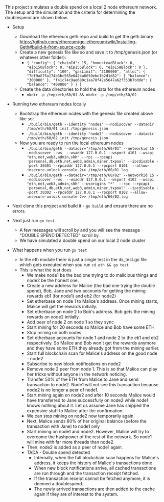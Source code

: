 This project simulates a double spend on a local 2 node ethereum network. The setup and the simulation and the criteria for determining the doublespend are shown below.

* Setup
  * Download the ethereum geth repo and build to get the geth binary https://github.com/ethereum/go-ethereum/wiki/Installing-Geth#build-it-from-source-code
  * Create a new genesis file like so and save it to /tmp/genesis.json (or whatever other folder):
    * `{
            "config": {
                "chainId": 15,
                "homesteadBlock": 0,
                "eip150Block": 0,
                "eip155Block": 0,
                "eip158Block": 0
            },
            "difficulty": "100",
            "gasLimit": "2100000",
            "alloc": {
                "7df9a875a174b3bc565e6424a0050ebc1b2d1d82": { "balance": "300000" },
                "f41c74c9ae680c1aa78f42e5647a62f353b7bdde": { "balance": "400000" }
            }
        }`
  * Create the data directories to hold the data for the ethereum nodes
    * `mkdir -p /tmp/eth/60/01 && mkdir -p /tmp/eth/60/02`

* Running two ethereum nodes locally
  * Bootstrap the ethereum nodes with the genesis file created above like so:
    * `./build/bin/geth --identity "node1" --nodiscover --datadir /tmp/eth/60/01 init /tmp/genesis.json`
    * `./build/bin/geth --identity "node2" --nodiscover --datadir /tmp/eth/60/02 init /tmp/genesis.json`
  * Now you are ready to run the local ethereum nodes
    *  `./build/bin/geth --datadir="/tmp/eth/60/01" --networkid 15 --nodiscover --ws  --wsaddr 127.0.0.1 --wsport 4101 --wsapi "eth,net,web3,admin,shh" --rpc --rpcapi 'personal,db,eth,net,web3,admin,miner,txpool' --ipcdisable --port 30301 --rpcaddr 127.0.0.1 --rpcport 8101  --allow-insecure-unlock console 2>> /tmp/eth/60/01.log`
    * `./build/bin/geth --datadir="/tmp/eth/60/02" --networkid 15 --nodiscover --ws  --wsaddr 127.0.0.1 --wsport 4102 --wsapi "eth,net,web3,admin,shh" --wsorigins "*"  --rpc --rpcapi 'personal,db,eth,net,web3,admin,miner,txpool' --ipcdisable --port 30302 --rpcaddr 127.0.0.1 --rpcport 8102 --allow-insecure-unlock console 2>> /tmp/eth/60/02.log `

* Next clone this project and build it - `go build` and ensure there are no errors.

* Next just run `go test`
  * A few messages will scroll by and you will see the message "DOUBLE SPEND DETECTED" scroll by. 
  * We have simulated a double spend on our local 2 node cluster

* What happens when you run `go test`
  * In the eth module there is just a single test in the ds_test.go file which gets executed when you run `cd eth && go test`
  * This is what the test does
    * We make node1 be the bad one trying to do malicious things and node2 be the honest one.
    * Create a new address for Malice (the bad one trying the double spend), Bob, Jane and two accounts for getting the mining rewards eb1 (for node1) and eb2 (for node2)
    * Set etherbase on node 1 to Malice's address. Once mining starts, Malice will get the rewards initially. 
    * Set etherbase on node 2 to Bob's address. Bob gets the mining rewards on node2 initially.
    * Add peer of node 2 on node 1 so they sync
    * Start mining for 20 seconds so Malice and Bob have some ETH
    * Stop mining on both nodes
    * Set etherbase accounts for node 1 and node 2 to the eb1 and eb2 respectively. So Malice and Bob won't get the rewards anymore and they have some ETH they already got from the mining earlier. 
    * Start full blockchain scan for Malice's address on the good node - node2
    * Subscribe to new block notifications on node2
    * Remove node 2 peer from node 1. This is so that Malice can play her tricks without anyone in the network noticing.
    * Transfer 50% of the ETH from Malice to Jane and send transaction to node2. Node1 will not see this transaction because node2 is no longer a peer of node1. 
    * Start mining again on node2 and after 10 seconds Malice would have transferred to Jane successfully on node2 while node1 knows nothing about it. Let us assume Jane has shipped the expensive stuff to Malice after the confirmation.
    * We can stop mining on node2 now temporarily again.
    * Next, Malice sends 80% of her original balance (before the transaction with Jane) to node1 only
    * Start mining on node1 and node2. However, Malice will try to overcome the hashpower of the rest of the network. So node1 will mine with far more threads than node2.
    * Then, node2 is added as a peer of node1 again.
    * TADA - Double spend detected
      * Internally, when the full blockchain scan happens for Malice's address, it keeps the history of Malice's transactions done
      * When new block notifications arrive, all cached transactions are run through and the transaction receipt fetched. 
      * If the transaction receipt cannot be fetched anymore, it is deemed a doublespend.
      * The newly arrived transactions are then added to the cache again if they are of interest to the system.


